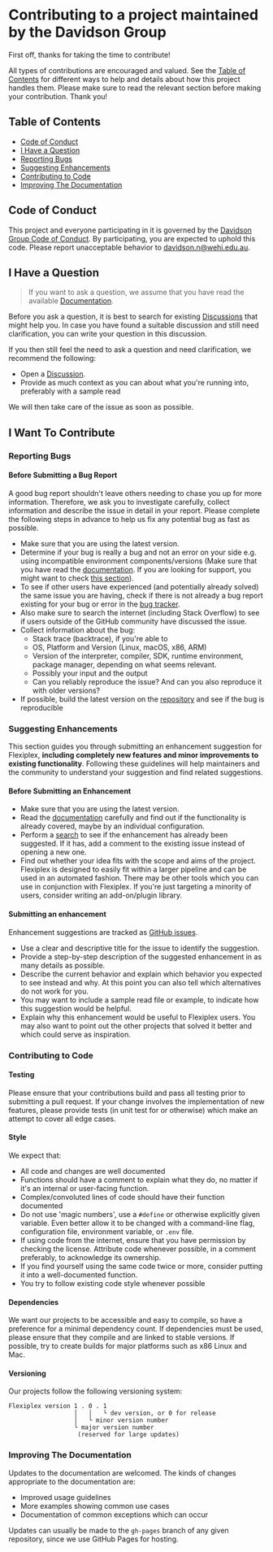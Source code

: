 # Contributing to a project maintained by the Davidson Group

First off, thanks for taking the time to contribute! 

All types of contributions are encouraged and valued. See the [Table of Contents](#table-of-contents) for different ways to help and details about how this project handles them. Please make sure to read the relevant section before making your contribution. Thank you!

## Table of Contents

- [Code of Conduct](#code-of-conduct)
- [I Have a Question](#i-have-a-question)
- [Reporting Bugs](#reporting-bugs)
- [Suggesting Enhancements](#suggesting-enhancements)
- [Contributing to Code](#contributing-to-code)
- [Improving The Documentation](#improving-the-documentation)


## Code of Conduct

This project and everyone participating in it is governed by the
[Davidson Group Code of Conduct](https://github.com/DavidsonGroup/guidelines/blob/main/CODE_OF_CONDUCT.md).
By participating, you are expected to uphold this code. Please report unacceptable behavior
to davidson.n@wehi.edu.au.


## I Have a Question

> If you want to ask a question, we assume that you have read the available [Documentation](https://davidsongroup.github.io/flexiplex/).

Before you ask a question, it is best to search for existing [Discussions](https://github.com/DavidsonGroup/flexiplex/discussions) that might help you. In case you have found a suitable discussion and still need clarification, you can write your question in this discussion.

If you then still feel the need to ask a question and need clarification, we recommend the following:

- Open a [Discussion]([https://github.com/DavidsonGroup/flexiplex/issues/new](https://github.com/DavidsonGroup/flexiplex/discussions)).
- Provide as much context as you can about what you're running into, preferably with a sample read

We will then take care of the issue as soon as possible.

## I Want To Contribute

### Reporting Bugs
#### Before Submitting a Bug Report

A good bug report shouldn't leave others needing to chase you up for more information. Therefore, we ask you to investigate carefully, collect information and describe the issue in detail in your report. Please complete the following steps in advance to help us fix any potential bug as fast as possible.

- Make sure that you are using the latest version.
- Determine if your bug is really a bug and not an error on your side e.g. using incompatible environment components/versions (Make sure that you have read the [documentation](https://davidsongroup.github.io/flexiplex/). If you are looking for support, you might want to check [this section](#i-have-a-question)).
- To see if other users have experienced (and potentially already solved) the same issue you are having, check if there is not already a bug report existing for your bug or error in the [bug tracker](https://github.com/DavidsonGroup/flexiplex/issues).
- Also make sure to search the internet (including Stack Overflow) to see if users outside of the GitHub community have discussed the issue.
- Collect information about the bug:
  - Stack trace (backtrace), if you're able to
  - OS, Platform and Version (Linux, macOS, x86, ARM)
  - Version of the interpreter, compiler, SDK, runtime environment, package manager, depending on what seems relevant.
  - Possibly your input and the output
  - Can you reliably reproduce the issue? And can you also reproduce it with older versions?
- If possible, build the latest version on the [repository](https://github.com/DavidsonGroup/flexiplex) and see if the bug is reproducible

### Suggesting Enhancements

This section guides you through submitting an enhancement suggestion for Flexiplex, **including completely new features and minor improvements to existing functionality**. Following these guidelines will help maintainers and the community to understand your suggestion and find related suggestions.

#### Before Submitting an Enhancement

- Make sure that you are using the latest version.
- Read the [documentation](https://davidsongroup.github.io/flexiplex/) carefully and find out if the functionality is already covered, maybe by an individual configuration.
- Perform a [search](https://github.com/DavidsonGroup/flexiplex/issues) to see if the enhancement has already been suggested. If it has, add a comment to the existing issue instead of opening a new one.
- Find out whether your idea fits with the scope and aims of the project. Flexiplex is designed to easily fit within a larger pipeline and can be used in an automated fashion. There may be other tools which you can use in conjunction with Flexiplex. If you're just targeting a minority of users, consider writing an add-on/plugin library.

#### Submitting an enhancement
Enhancement suggestions are tracked as [GitHub issues](https://github.com/DavidsonGroup/flexiplex/issues).

- Use a clear and descriptive title for the issue to identify the suggestion.
- Provide a step-by-step description of the suggested enhancement in as many details as possible.
- Describe the current behavior and explain which behavior you expected to see instead and why. At this point you can also tell which alternatives do not work for you.
- You may want to include a sample read file or example, to indicate how this suggestion would be helpful.
- Explain why this enhancement would be useful to Flexiplex users. You may also want to point out the other projects that solved it better and which could serve as inspiration.

### Contributing to Code
#### Testing
Please ensure that your contributions build and pass all testing prior to submitting a pull request. If your change involves the implementation of new features, please provide
tests (in unit test for or otherwise) which make an attempt to cover all edge cases.

#### Style
We expect that:
* All code and changes are well documented
* Functions should have a comment to explain what they do, no matter if it's an internal or user-facing function.
* Complex/convoluted lines of code should have their function documented
* Do not use 'magic numbers', use a `#define` or otherwise explicitly given variable. Even better allow it to be changed with a command-line flag, configuration file, environment variable, or `.env` file.
* If using code from the internet, ensure that you have permission by checking the license. Attribute code whenever possible, in a comment preferably, to acknowledge its ownership.
* If you find yourself using the same code twice or more, consider putting it into a well-documented function.
* You try to follow existing code style whenever possible

#### Dependencies
We want our projects to be accessible and easy to compile, so have a preference for a minimal dependency count. If dependencies must be used, please ensure that they compile and are linked to stable versions. If possible, try to create
builds for major platforms such as x86 Linux and Mac.

#### Versioning
Our projects follow the following versioning system:

```
Flexiplex version 1 . 0 . 1
                  │   │   └ dev version, or 0 for release
                  │   └ minor version number
                  └ major version number
                   (reserved for large updates)  
```

### Improving The Documentation
Updates to the documentation are welcomed. The kinds of changes appropriate to the documentation are:
- Improved usage guidelines
- More examples showing common use cases
- Documentation of common exceptions which can occur

Updates can usually be made to the `gh-pages` branch of any given repository, since we use GitHub Pages for hosting.
